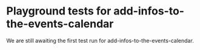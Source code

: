 # Playground tests for add-infos-to-the-events-calendar
We are still awaiting the first test run for add-infos-to-the-events-calendar.
